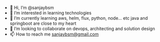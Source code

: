 - 👋 Hi, I’m @sanjaybsm
- 👀 I’m interested in learning technologies
- 🌱 I’m currently learning aws, helm, flux, python, node... etc java and springboot are close to my heart
- 💞️ I’m looking to collaborate on devops, architecting and solution design
- 📫 How to reach me sanjaybsm@gmail.com

<!---
sanjaybsm/sanjaybsm is a ✨ special ✨ repository because its `README.md` (this file) appears on your GitHub profile.
You can click the Preview link to take a look at your changes.
--->
